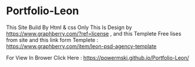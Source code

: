 # Portfolio-Leon
This Site Build By Html & css Only This Is Design by https://www.graphberry.com/?ref=license , and this Templete Free lises from site and this link form Templete : https://www.graphberry.com/item/leon-psd-agency-template

For View In Brower Click Here : https://powermski.github.io/Portfolio-Leon/
